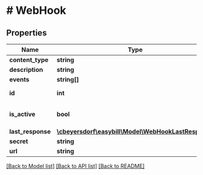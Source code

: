 # # WebHook

## Properties

Name | Type | Description | Notes
------------ | ------------- | ------------- | -------------
**content_type** | **string** |  |
**description** | **string** |  |
**events** | **string[]** |  |
**id** | **int** |  | [optional] [readonly]
**is_active** | **bool** |  | [optional] [default to false]
**last_response** | [**\cbeyersdorf\easybill\Model\WebHookLastResponse**](WebHookLastResponse.md) |  | [optional]
**secret** | **string** |  |
**url** | **string** |  |

[[Back to Model list]](../../README.md#models) [[Back to API list]](../../README.md#endpoints) [[Back to README]](../../README.md)
